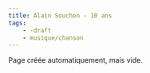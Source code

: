 ```yaml
---
title: Alain Souchon - 10 ans
tags:
    - -draft
    - musique/chanson
---
```


Page créée automatiquement, mais vide.
